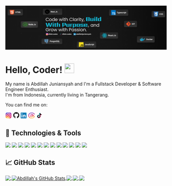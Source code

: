 <!-- More info, tips and tricks for making GitHub Profile README can be found in my article at https://towardsdatascience.com/build-a-stunning-readme-for-your-github-profile-9b80434fe5d7 -->

[![Header](https://raw.githubusercontent.com/dillahCodes/dillahCodes/master/readme_header.png "Header")](https://martinheinz.dev/)

# Hello, Coder! <img src="https://raw.githubusercontent.com/dillahCodes/dillahCodes/master/wave.gif" width="30px" height="30px" />

My name is Abdillah Juniansyah and I'm a Fullstack Developer & Software Engineer Enthusiast.  
I'm from Indonesia, currently living in Tangerang.

You can find me on:

<p>
  <a href="https://www.instagram.com/dillah.codes" style="text-decoration:none">
    <img src="https://raw.githubusercontent.com/dillahCodes/dillahCodes/master/ig.png" width="20" height="18"/>
  </a>
  <a href="https://github.com/dillahCodes" style="text-decoration:none">
    <img src="https://raw.githubusercontent.com/dillahCodes/dillahCodes/master/GitHub.png" width="20"/>
  </a>
  <a href="https://www.linkedin.com/in/abdillahjuniansyah" style="text-decoration:none">
    <img src="https://raw.githubusercontent.com/dillahCodes/dillahCodes/master/linkedn.png" width="20"/>
  </a>
  <a href="https://www.threads.net/@dillah.codes" style="text-decoration:none">
    <img src="https://raw.githubusercontent.com/dillahCodes/dillahCodes/master/threads.png" width="20"  height="18"/>
  </a>
  <a href="https://www.tiktok.com/@dillah.codes" style="text-decoration:none">
    <img src="https://raw.githubusercontent.com/dillahCodes/dillahCodes/master/tiktok.png" width="20"/>
  </a>
</p>

## 🔧 Technologies & Tools

![](https://img.shields.io/badge/OS-Linux-informational?style=flat&logo=linux&logoColor=white&color=2bbc8a)
![](https://img.shields.io/badge/Editor-IntelliJ_IDEA-informational?style=flat&logo=intellij-idea&logoColor=white&color=2bbc8a)
![](https://img.shields.io/badge/Code-Python-informational?style=flat&logo=python&logoColor=white&color=2bbc8a)
![](https://img.shields.io/badge/Code-JavaScript-informational?style=flat&logo=javascript&logoColor=white&color=2bbc8a)
![](https://img.shields.io/badge/Code-Golang-informational?style=flat&logo=go&logoColor=white&color=2bbc8a)
![](https://img.shields.io/badge/Code-Make-informational?style=flat&logo=cmake&logoColor=white&color=2bbc8a)
![](https://img.shields.io/badge/Code-Vue-informational?style=flat&logo=vue.js&logoColor=white&color=2bbc8a)
![](https://img.shields.io/badge/Shell-Bash-informational?style=flat&logo=gnu-bash&logoColor=white&color=2bbc8a)
![](https://img.shields.io/badge/Tools-PostgreSQL-informational?style=flat&logo=postgresql&logoColor=white&color=2bbc8a)
![](https://img.shields.io/badge/Tools-Docker-informational?style=flat&logo=docker&logoColor=white&color=2bbc8a)
![](https://img.shields.io/badge/Tools-Kubernetes-informational?style=flat&logo=kubernetes&logoColor=white&color=2bbc8a)
![](https://img.shields.io/badge/Tools-Red_Hat_OpenShift-informational?style=flat&logo=red-hat-open-shift&logoColor=white&color=2bbc8a)
![](https://img.shields.io/badge/Cloud-Digital_Ocean-informational?style=flat&logo=digitalocean&logoColor=white&color=2bbc8a)

## &#x1f4c8; GitHub Stats

<a href="https://github.com/dillahCodes">
  <img align="center" src="https://github-readme-stats.vercel.app/api/top-langs/?username=dillahCodes&hide=java,html,tex&title_color=ffffff&text_color=c9cacc&icon_color=2bbc8a&bg_color=1d1f21&langs_count=3" />
</a>
<a href="https://github.com/dillahCodes">
  <img align="center" src="https://github-readme-stats.vercel.app/api?username=dillahCodes&show_icons=true&line_height=27&count_private=true&title_color=ffffff&text_color=c9cacc&icon_color=2bbc8a&bg_color=1d1f21" alt="Abdillah's GitHub Stats" />
</a>

<a href="https://github.com/dillahCodes/cloud-storage-project">
  <img align="center" src="https://github-readme-stats.vercel.app/api/pin/?username=dillahCodes&repo=cloud-storage-project&title_color=ffffff&text_color=c9cacc&icon_color=2bbc8a&bg_color=1d1f21" />
</a>

<a href="https://github.com/dillahCodes/firebase-react-redux-blog-app">
  <img align="center" src="https://github-readme-stats.vercel.app/api/pin/?username=dillahCodes&repo=firebase-react-redux-blog-app&title_color=ffffff&text_color=c9cacc&icon_color=2bbc8a&bg_color=1d1f21" />
</a>

<a href="https://github.com/Yuefii/NusantaraKita">
  <img align="center" src="https://github-readme-stats.vercel.app/api/pin/?username=Yuefii&repo=NusantaraKita&title_color=ffffff&text_color=c9cacc&icon_color=2bbc8a&bg_color=1d1f21" />
</a>

<!-- links to social media icons -->

<!-- icons without padding -->

[1.1]: https://raw.githubusercontent.com/dillahCodes/dillahCodes/master/ig.png
[2.1]: https://raw.githubusercontent.com/dillahCodes/dillahCodes/master/github.png
[3.1]: https://raw.githubusercontent.com/dillahCodes/dillahCodes/master/linkedn.png
[4.1]: https://raw.githubusercontent.com/dillahCodes/dillahCodes/master/threads.png
[5.1]: https://raw.githubusercontent.com/dillahCodes/dillahCodes/master/tiktok.png

<!-- links to your social media accounts -->

[1]: https://www.instagram.com/dillah.codes
[2]: https://github.com/dillahCodes
[3]: https://www.linkedin.com/in/abdillahjuniansyah
[4]: https://www.threads.net/@dillah.codes
[5]: https://www.tiktok.com/@dillah.codes

<!-- Resources -->
<!-- Icons: https://simpleicons.org/ -->
<!-- GitHub Stats: https://github.com/anuraghazra/github-readme-stats -->
<!-- Emojis: https://emojipedia.org/emoji/ -->
<!-- HTML Emojis: https://www.fileformat.info/index.htm -->
<!-- Shields: https://shields.io/ -->
<!-- Awesome GitHub Profile README: https://github.com/abhisheknaiidu/awesome-github-profile-readme -->

